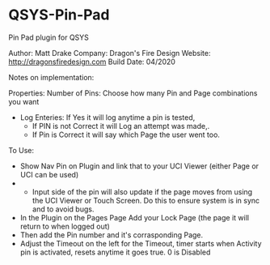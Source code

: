 # QSYS-Pin-Pad
Pin Pad plugin for QSYS

Author: Matt Drake
Company: Dragon's Fire Design
Website: http://dragonsfiredesign.com
Build Date: 04/2020

Notes on implementation:

Properties:
Number of Pins: Choose how many Pin and Page combinations you want
* Log Enteries: If Yes it will log anytime a pin is tested,
   * If PIN is not Correct it will Log an attempt was made,.
   * If Pin is Correct it will say which Page the user went too.

To Use:
* Show Nav Pin on Plugin and link that to your UCI Viewer (either Page or UCI can be used)
* * Input side of the pin will also update if the page moves from using the UCI Viewer or Touch Screen. Do this to ensure system is in sync and to avoid bugs.
* In the Plugin on the Pages Page Add your Lock Page (the page it will return to when logged out)
* Then add the Pin number and it's corrasponding Page.
* Adjust the Timeout on the left for the Timeout, timer starts when Activity pin is activated, resets anytime it goes true. 0 is Disabled
